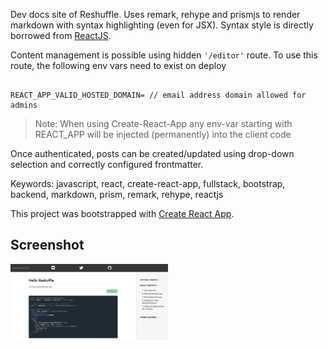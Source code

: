 Dev docs site of Reshuffle. Uses remark, rehype and prismjs to render markdown with syntax highlighting (even for JSX). Syntax style is directly borrowed from [ReactJS](reactjs.org).

Content management is possible using hidden `'/editor'` route. To use this route, the following env vars need to exist on deploy

```

REACT_APP_VALID_HOSTED_DOMAIN= // email address domain allowed for admins

```

> Note: When using Create-React-App any env-var starting with REACT_APP will be injected (permanently) into the client code

Once authenticated, posts can be created/updated using drop-down selection and correctly configured frontmatter.

Keywords: javascript, react, create-react-app, fullstack, bootstrap, backend, markdown, prism, remark, rehype, reactjs

This project was bootstrapped with [Create React App](https://github.com/facebook/create-react-app).

## Screenshot

<img src="./app-screen.png" width="50%" height="50%">
